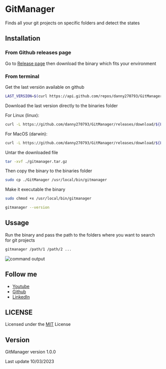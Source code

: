 # GitManager

Finds all your git projects on specific folders and detect the states

## Installation

### From Github releases page

Go to [Release page](https://github.com/danny270793/gitmanager/releases) then download the binary which fits your environment

### From terminal

Get the last versión available on github

```bash
LAST_VERSION=$(curl https://api.github.com/repos/danny270793/GitManager/releases/latest | grep tag_name | cut -d '"' -f 4)
```

Download the last version directly to the binaries folder

For Linux (linux):

```bash
curl -L https://github.com/danny270793/GitManager/releases/download/${LAST_VERSION}/GitManager_${LAST_VERSION}_linux_amd64.tar.gz -o ./gitmanager.tar.gz
```

For MacOS (darwin):

```bash
curl -L https://github.com/danny270793/GitManager/releases/download/${LAST_VERSION}/GitManager_${LAST_VERSION}_darwin_amd64.tar.gz -o ./gitmanager.tar.gz
```

Untar the downloaded file

```bash
tar -xvf ./gitmanager.tar.gz
```

Then copy the binary to the binaries folder

```bash
sudo cp ./GitManager /usr/local/bin/gitmanager
```

Make it executable the binary

```bash
sudo chmod +x /usr/local/bin/gitmanager
```

```bash
gitmanager --version
```

## Ussage

Run the binary and pass the path to the folders where you want to search for git projects

```bash
gitmanager /path/1 /path/2 ...
```

![command output](./images/output.png)

## Follow me

- [Youtube](https://www.youtube.com/channel/UC5MAQWU2s2VESTXaUo-ysgg)
- [Github](https://www.github.com/danny270793/)
- [LinkedIn](https://www.linkedin.com/in/danny270793)

## LICENSE

Licensed under the [MIT](license.md) License

## Version

GitManager version 1.0.0

Last update 10/03/2023

